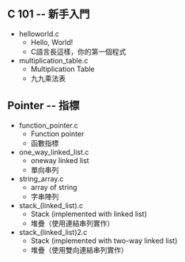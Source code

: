 ## C 101 -- 新手入門

* helloworld.c
	* Hello, World!
	* C語言長這樣，你的第一個程式
* multiplication_table.c
 	* Multiplication Table
	* 九九乘法表

## Pointer -- 指標

* function_pointer.c
 	* Function pointer
 	* 函數指標
* one_way_linked_list.c
 	* oneway linked list
 	* 單向串列
* string_array.c
 	* array of string
	* 字串陣列
* stack_(linked_list).c
 	* Stack (implemented with linked list)
	* 堆疊（使用連結串列實作）
* stack_(linked_list)2.c
	* Stack (implemented with two-way linked list)
	* 堆疊（使用雙向連結串列實作）
